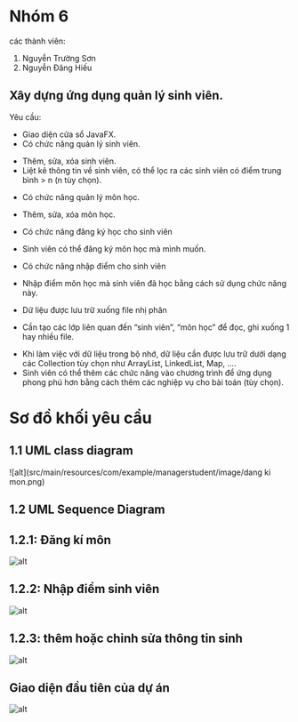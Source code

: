 
# Nhóm 6
các thành viên:
  1. Nguyễn Trường Sơn
  2. Nguyễn Đăng Hiếu
## Xây dựng ứng dụng quản lý sinh viên.
Yêu cầu:
- Giao diện cửa sổ JavaFX.
- Có chức năng quản lý sinh viên.
+ Thêm, sửa, xóa sinh viên.
+ Liệt kê thông tin về sinh viên, có thể lọc ra các sinh viên có điểm trung bình > n (n tùy chọn).
- Có chức năng quản lý môn học.
+ Thêm, sửa, xóa môn học.
- Có chức năng đăng ký học cho sinh viên
+ Sinh viên có thể đăng ký môn học mà mình muốn.
- Có chức năng nhập điểm cho sinh viên
+ Nhập điểm môn học mà sinh viên đã học bằng cách sử dụng chức năng này.
- Dữ liệu được lưu trữ xuống file nhị phân
+ Cần tạo các lớp liên quan đến “sinh viên”, “môn học” để đọc, ghi xuống 1 hay nhiều file.
- Khi làm việc với dữ liệu trong bộ nhớ, dữ liệu cần được lưu trữ dưới dạng các Collection tùy chọn
như ArrayList, LinkedList, Map, ….
- Sinh viên có thể thêm các chức năng vào chương trình để ứng dụng phong phú hơn bằng cách thêm
các nghiệp vụ cho bài toán (tùy chọn).
# Sơ đồ khối yêu cầu
## 1.1 UML class diagram

  ![alt](src/main/resources/com/example/managerstudent/image/dang ki mon.png)
## 1.2 UML Sequence Diagram
## 1.2.1: Đăng kí môn 

![alt](https://github.com/ToiTenSon/oop_group6_n03/blob/main/img/dang%20ki%20mon.png)
## 1.2.2: Nhập điểm sinh viên

![alt](https://github.com/ToiTenSon/oop_group6_n03/blob/main/img/nhap%20diem.png)
## 1.2.3: thêm hoặc chỉnh sửa thông tin sinh 

![alt](https://github.com/ToiTenSon/oop_group6_n03/blob/main/img/them%20hoac%20sua.png)
## Giao diện đầu tiên của dự án
![alt](https://github.com/ToiTenSon/oop_group6_n03/blob/main/img/A%CC%89nh%20ma%CC%80n%20hi%CC%80nh%202024-09-26%20lu%CC%81c%2019.49.20.png)
